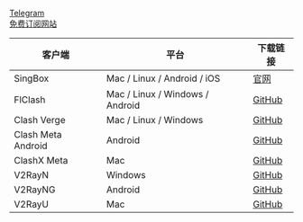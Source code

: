 [Telegram](https://t.me/just_do_chat)  
[免费订阅网站](https://share.colors.nyc.mn/)  

| 客户端 | 平台 | 下载链接 |
|--------|------|----------|
| SingBox | Mac / Linux / Android / iOS | [官网](https://sing-box.sagernet.org/clients/) |
| FlClash | Mac / Linux / Windows / Android | [GitHub](https://github.com/chen08209/FlClash) |
| Clash Verge | Mac / Linux / Windows | [GitHub](https://github.com/clash-verge-rev/clash-verge-rev) |
| Clash Meta Android | Android | [GitHub](https://github.com/MetaCubeX/ClashMetaForAndroid) |
| ClashX Meta | Mac | [GitHub](https://github.com/MetaCubeX/ClashX.Meta) |
| V2RayN | Windows | [GitHub](https://github.com/2dust/v2rayN) |
| V2RayNG | Android | [GitHub](https://github.com/2dust/v2rayNG) |
| V2RayU | Mac | [GitHub](https://github.com/yanue/V2rayU) |
